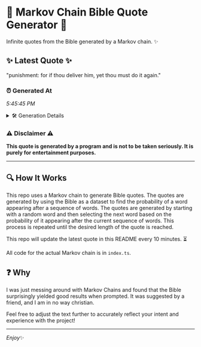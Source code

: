 # 📖 Markov Chain Bible Quote Generator 📖

Infinite quotes from the Bible generated by a Markov chain. ✨

## ✨ Latest Quote ✨
"punishment: for if thou deliver him, yet thou must do it again."

### ⏰ Generated At
*5:45:45 PM*

<details>
    <summary>🛠️ Generation Details</summary>
    <p>
        <strong>🌱 Seed:</strong> punishment:<br>
        <strong>🔄 Iterations:</strong> 11<br>
        <strong>📜 Context History:</strong><br>[ punishment: ]: for<br>[ punishment:, for ]: if<br>[ punishment:, for, if ]: thou<br>[ punishment:, for, if, thou ]: deliver<br>[ punishment:, for, if, thou, deliver ]: him,<br>[ punishment:, for, if, thou, deliver, him, ]: yet<br>[ for, if, thou, deliver, him,, yet ]: thou<br>[ if, thou, deliver, him,, yet, thou ]: must<br>[ thou, deliver, him,, yet, thou, must ]: do<br>[ deliver, him,, yet, thou, must, do ]: it<br>[ him,, yet, thou, must, do, it ]: again.<br>
    </p>
</details>

### ⚠️ Disclaimer ⚠️
**This quote is generated by a program and is not to be taken seriously. It is purely for entertainment purposes.**

---

## 🔍 How It Works

This repo uses a Markov chain to generate Bible quotes. The quotes are generated by using the Bible as a dataset to find the probability of a word appearing after a sequence of words. The quotes are generated by starting with a random word and then selecting the next word based on the probability of it appearing after the current sequence of words. This process is repeated until the desired length of the quote is reached.

This repo will update the latest quote in this README every 10 minutes. ⏳

All code for the actual Markov chain is in `index.ts`.

## ❓ Why

I was just messing around with Markov Chains and found that the Bible surprisingly yielded good results when prompted. 
It was suggested by a friend, and I am in no way christian.

Feel free to adjust the text further to accurately reflect your intent and experience with the project!

---

*Enjoy*✨
